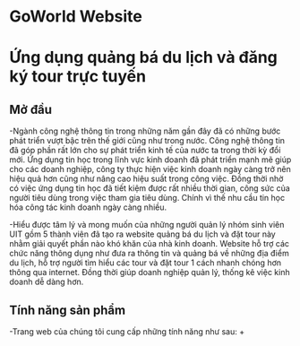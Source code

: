 # GoWorld Website
# Ứng dụng quảng bá du lịch và đăng ký tour trực tuyến

## Mở đầu
-Ngành công nghệ thông tin trong những năm gần đây đã có những bước phát triển vượt bậc trên thế giới cũng như trong nước. Công nghệ thông tin đã góp phần rất lớn cho sự phát triển kinh tế của nước ta trong thời kỳ đổi mới. Ứng dụng tin học trong lĩnh vực kinh doanh đã phát triển mạnh mẽ giúp cho các doanh nghiệp, công ty thực hiện việc kinh doanh ngày càng trở nên hiệu quả hơn cũng như nâng cao hiệu suất trong công việc. Đồng thời nhờ có việc ứng dụng tin học đã tiết kiệm được rất nhiều thời gian, công sức của người tiêu dùng trong việc tham gia tiêu dùng. Chính vì thế nhu cầu tin học hóa công tác kinh doanh ngày càng nhiều. 

-Hiểu được tâm lý và mong muốn của những người quản lý nhóm sinh viên UIT gồm 5 thành viên đã tạo ra website quảng bá du lịch và đặt tour này nhằm giải quyết phần nào khó khăn của nhà kinh doanh. Website hỗ trợ các chức năng thông dụng như đưa ra thông tin và quảng bá về những địa điểm du lịch, hỗ trợ người tìm hiểu các tour và đặt tour 1 cách nhanh chóng hơn thông qua internet. Đồng thời giúp doanh nghiệp quản lý, thống kê việc kinh doanh dễ dàng hơn.

## Tính năng sản phẩm
-Trang web của chúng tôi cung cấp những tính năng như sau:
  + 
  
